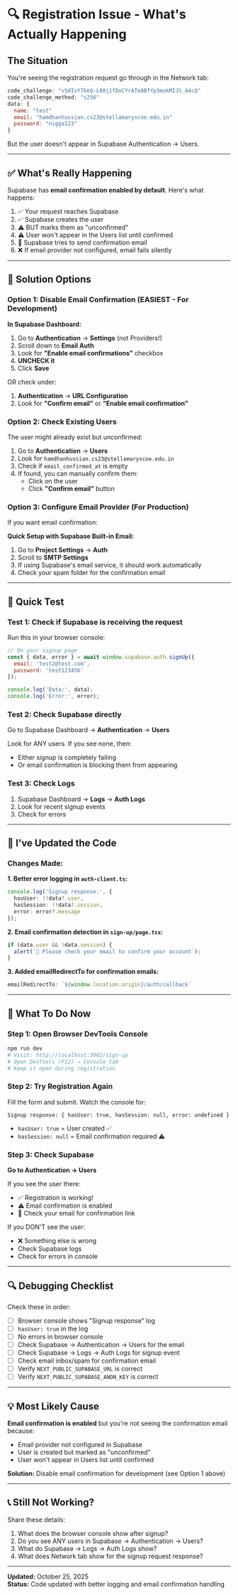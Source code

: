 # 🔍 Registration Issue - What's Actually Happening

## The Situation

You're seeing the registration request go through in the Network tab:
```javascript
code_challenge: "vSdIxY7keQ-L80j1fDoCYrATeABfYp3mokMIJS_A4cQ"
code_challenge_method: "s256"
data: {
  name: "test"
  email: "hamdhanhussian.cs23@stellamaryscoe.edu.in"
  password: "nigga123"
}
```

But the user doesn't appear in Supabase Authentication → Users.

---

## ✅ What's Really Happening

Supabase has **email confirmation enabled by default**. Here's what happens:

1. ✅ Your request reaches Supabase
2. ✅ Supabase creates the user
3. ⚠️ BUT marks them as "unconfirmed"
4. ⚠️ User won't appear in the Users list until confirmed
5. 📧 Supabase tries to send confirmation email
6. ❌ If email provider not configured, email fails silently

---

## 🔧 Solution Options

### Option 1: Disable Email Confirmation (EASIEST - For Development)

**In Supabase Dashboard:**
1. Go to **Authentication** → **Settings** (not Providers!)
2. Scroll down to **Email Auth**
3. Look for **"Enable email confirmations"** checkbox
4. **UNCHECK it**
5. Click **Save**

OR check under:
1. **Authentication** → **URL Configuration**
2. Look for **"Confirm email"** or **"Enable email confirmation"**

### Option 2: Check Existing Users

The user might already exist but unconfirmed:

1. Go to **Authentication** → **Users**
2. Look for `hamdhanhussian.cs23@stellamaryscoe.edu.in`
3. Check if `email_confirmed_at` is empty
4. If found, you can manually confirm them:
   - Click on the user
   - Click **"Confirm email"** button

### Option 3: Configure Email Provider (For Production)

If you want email confirmation:

**Quick Setup with Supabase Built-in Email:**
1. Go to **Project Settings** → **Auth**
2. Scroll to **SMTP Settings**
3. If using Supabase's email service, it should work automatically
4. Check your spam folder for the confirmation email

---

## 🧪 Quick Test

### Test 1: Check if Supabase is receiving the request

Run this in your browser console:
```javascript
// On your signup page
const { data, error } = await window.supabase.auth.signUp({
  email: 'test2@test.com',
  password: 'test123456'
});

console.log('Data:', data);
console.log('Error:', error);
```

### Test 2: Check Supabase directly

Go to Supabase Dashboard → **Authentication** → **Users**

Look for ANY users. If you see none, then:
- Either signup is completely failing
- Or email confirmation is blocking them from appearing

### Test 3: Check Logs

1. Supabase Dashboard → **Logs** → **Auth Logs**
2. Look for recent signup events
3. Check for errors

---

## 📝 I've Updated the Code

### Changes Made:

**1. Better error logging in `auth-client.ts`:**
```typescript
console.log('Signup response:', { 
  hasUser: !!data?.user, 
  hasSession: !!data?.session,
  error: error?.message 
});
```

**2. Email confirmation detection in `sign-up/page.tsx`:**
```typescript
if (data.user && !data.session) {
  alert(`📧 Please check your email to confirm your account`);
}
```

**3. Added emailRedirectTo for confirmation emails:**
```typescript
emailRedirectTo: `${window.location.origin}/auth/callback`
```

---

## 🎯 What To Do Now

### Step 1: Open Browser DevTools Console

```bash
npm run dev
# Visit: http://localhost:3002/sign-up
# Open DevTools (F12) → Console tab
# Keep it open during registration
```

### Step 2: Try Registration Again

Fill the form and submit. Watch the console for:
```
Signup response: { hasUser: true, hasSession: null, error: undefined }
```

- `hasUser: true` = User created ✅
- `hasSession: null` = Email confirmation required ⚠️

### Step 3: Check Supabase

**Go to Authentication → Users**

If you see the user there:
- ✅ Registration is working!
- ⚠️ Email confirmation is enabled
- 📧 Check your email for confirmation link

If you DON'T see the user:
- ❌ Something else is wrong
- Check Supabase logs
- Check for errors in console

---

## 🔍 Debugging Checklist

Check these in order:

- [ ] Browser console shows "Signup response" log
- [ ] `hasUser: true` in the log
- [ ] No errors in browser console
- [ ] Check Supabase → Authentication → Users for the email
- [ ] Check Supabase → Logs → Auth Logs for signup event
- [ ] Check email inbox/spam for confirmation email
- [ ] Verify `NEXT_PUBLIC_SUPABASE_URL` is correct
- [ ] Verify `NEXT_PUBLIC_SUPABASE_ANON_KEY` is correct

---

## 💡 Most Likely Cause

**Email confirmation is enabled** but you're not seeing the confirmation email because:
- Email provider not configured in Supabase
- User is created but marked as "unconfirmed"
- User won't appear in Users list until confirmed

**Solution:** Disable email confirmation for development (see Option 1 above)

---

## 📞 Still Not Working?

Share these details:
1. What does the browser console show after signup?
2. Do you see ANY users in Supabase → Authentication → Users?
3. What do Supabase → Logs → Auth Logs show?
4. What does Network tab show for the signup request response?

---

**Updated:** October 25, 2025  
**Status:** Code updated with better logging and email confirmation handling

